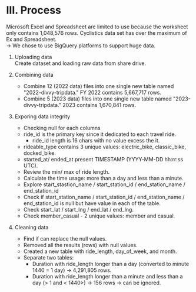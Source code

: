 # **III. Process**

 Microsoft Excel and Spreadsheet are limited to use because the worksheet only contains 1,048,576 rows. Cyclistics data set has over the maximum of Ex and Spreadsheet.  
-> We chose to use BigQuery platforms to support huge data.

1. Uploading data  
Create dataset and loading raw data from share drive.

2. Combining data  
    - Combine 12 (2022 data) files into one single new table named "2022-divvy-tripdata." FY 2022 contains 5,667,717 rows.
    - Combine 5 (2023 data) files into one single new table named "2023-divvy-tripdata." 2023 contains 1,670,841 rows.

3. Exporing data integrity
    - Checking null for each columns
    - ride_id is the primary key since it dedicated to each travel ride.
        - ride_id length is 16 chars with no value excess the it.
    - rideable_type contains 3 unique values: electric_bike, classic_bike, docked_bike.
    - started_at/ ended_at present TIMESTAMP (YYYY-MM-DD hh:rr:ss UTC).
    - Review the min/ max of ride length.
    - Calculate the time usage: more than a day and less than a minute.
    - Explore start_stastion_name / start_station_id / end_station_name / end_station_id
    - Check if start_station_name / start_station_id / end_station_name / end_station_id is null  but have value in each of the table.
    - Check start_lat / start_lng / end_lat / end_lng.
    - Check member_casual - 2 unique values: member and casual.

4. Cleaning data
    - Find if can replace the null values.
    - Removed all the results (rows) with null values.
    - Created a new table with ride_length, day_of_week, and month.
    - Separate two tables:
        - Duration with ride_length longer than a day (converted to minute 1440 = 1 day) -> 4,291,805 rows.
        - Duration with ride_length longer than a minute and less than a day (> 1 and < 1440>) -> 156 rows -> can be ignored.
